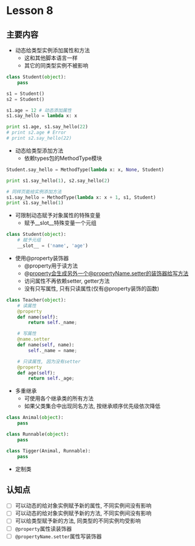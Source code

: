 # Lesson 8

## 主要内容

- 动态给类型实例添加属性和方法
    - 这和其他脚本语言一样
    - 其它的同类型实例不被影响

```python
class Student(object):
    pass

s1 = Student()
s2 = Student()

s1.age = 12 # 动态添加属性
s1.say_hello = lambda x: x

print s1.age, s1.say_hello(22)
# print s2.age # Error
# print s2.say_hello(22)
```

- 动态给类型添加方法
    - 依赖types包的MethodType模块

```python
Student.say_hello = MethodType(lambda x: x, None, Student)

print s1.say_hello(1), s2.say_hello(2)

# 同样页能给实例添加方法
s1.say_hello = MethodType(lambda x: x + 1, s1, Student)
print s1.say_hello(1)
```

- 可限制动态赋予对象属性的特殊变量
    - 赋予__slot__特殊变量一个元组

```python
class Student(object):
    # 赋予元组
    __slot__ = ('name', 'age')
```

- 使用@property装饰器
    - @property用于读方法
    - @property会生成另外一个@propertyName.setter的装饰器给写方法
    - 访问属性不再依赖setter, getter方法
    - 没有只写属性, 只有只读属性(仅有@property装饰的函数)

```python
class Teacher(object):
    # 读属性
    @property
    def name(self):
        return self._name;

    # 写属性
    @name.setter
    def name(self, name):
        self._name = name;

    # 只读属性, 因为没有setter
    @property
    def age(self):
        return self._age;
```

- 多重继承
    - 可使用各个继承类的所有方法
    - 如果父类集合中出现同名方法, 按继承顺序优先级依次降低

```python
class Animal(object):
    pass

class Runnable(object):
    pass

class Tigger(Animal, Runnable):
    pass
```

- 定制类

## 认知点

- [ ] 可以动态的给对象实例赋予新的属性, 不同实例间没有影响
- [ ] 可以动态的给对象实例赋予新的方法, 不同实例间没有影响
- [ ] 可以给类型赋予新的方法, 同类型的不同实例均受影响
- [ ] `@property`属性读装饰器
- [ ] `@propertyName.setter`属性写装饰器
